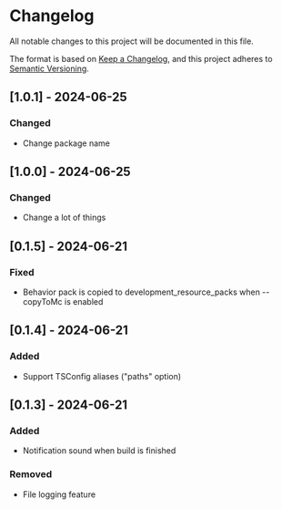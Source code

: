 # Changelog

All notable changes to this project will be documented in this file.

The format is based on [Keep a Changelog](https://keepachangelog.com/en/1.1.0/),
and this project adheres to [Semantic Versioning](https://semver.org/spec/v2.0.0.html).

## [1.0.1] - 2024-06-25

### Changed

- Change package name

## [1.0.0] - 2024-06-25

### Changed

- Change a lot of things

## [0.1.5] - 2024-06-21

### Fixed

- Behavior pack is copied to development_resource_packs when --copyToMc is enabled

## [0.1.4] - 2024-06-21

### Added

- Support TSConfig aliases ("paths" option)

## [0.1.3] - 2024-06-21

### Added

- Notification sound when build is finished

### Removed

- File logging feature
